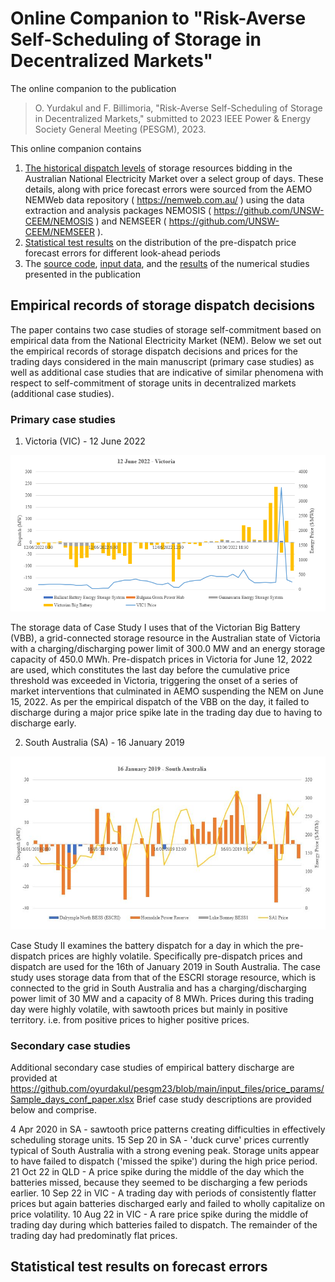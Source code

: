 # Online Companion to "Risk-Averse Self-Scheduling of Storage in Decentralized Markets" 
The online companion to the publication

> O. Yurdakul and F. Billimoria, "Risk-Averse Self-Scheduling of Storage in Decentralized Markets," 
> submitted to 2023 IEEE Power & Energy Society General Meeting (PESGM), 2023.


This online companion contains
1. [The historical dispatch levels](#empirical-records-of-storage-dispatch-decisions) of storage resources bidding in the Australian National Electricity Market over a select group of days. These details, along with price forecast errors were sourced from the AEMO NEMWeb data repository ( https://nemweb.com.au/ ) using the data extraction and analysis packages NEMOSIS ( https://github.com/UNSW-CEEM/NEMOSIS ) and NEMSEER ( https://github.com/UNSW-CEEM/NEMSEER ). 
2. [Statistical test results](#statistical-test-results-on-forecast-errors) on the distribution of the pre-dispatch price forecast errors for different look-ahead periods
3. The [source code](/model), [input data](/input_files), and the [results](/solution_files) of the numerical studies presented in the publication

## Empirical records of storage dispatch decisions

The paper contains two case studies of storage self-commitment based on empirical data from the National Electricity Market (NEM).  Below we set out the empirical records of storage dispatch decisions and prices for the trading days considered in the main manuscript (primary case studies) as well as additional case studies that are indicative of similar phenomena with respect to self-commitment of storage units in decentralized markets (additional case studies). 

### Primary case studies

1. Victoria (VIC) - 12 June 2022 

![alt text](https://github.com/oyurdakul/pesgm23/blob/main/input_files/price_params/12Jun22_VIC.png?raw=true)

The storage data of Case Study I uses that of the Victorian Big Battery (VBB), a grid-connected storage resource in the Australian state of Victoria with a charging/discharging power limit of 300.0 MW and an energy storage capacity of 450.0 MWh. Pre-dispatch prices in Victoria for June 12, 2022 are used, which constitutes the last day before the cumulative price threshold was exceeded in Victoria, triggering the onset of a series of market interventions that culminated in AEMO suspending the NEM on June 15, 2022. As per the empirical dispatch of the VBB on the day, it failed to discharge during a major price spike late in the trading day due to having to discharge early.

2. South Australia (SA) - 16 January 2019

![alt text](https://github.com/oyurdakul/pesgm23/blob/main/input_files/price_params/16Jan19_SA.png?raw=true)

Case Study II examines the battery dispatch for a day in which the pre-dispatch prices are highly volatile. Specifically pre-dispatch prices and dispatch are used for the 16th of January 2019 in South Australia. The case study uses storage data from that of the ESCRI storage resource, which is connected to the grid in South Australia and has a charging/discharging power limit of 30 MW and a capacity of 8 MWh.  Prices during this trading day were highly volatile, with sawtooth prices but mainly in positive territory. i.e. from positive prices to higher positive prices.

### Secondary case studies

Additional secondary case studies of empirical battery discharge are provided at  https://github.com/oyurdakul/pesgm23/blob/main/input_files/price_params/Sample_days_conf_paper.xlsx Brief case study descriptions are provided below and comprise.

4 Apr 2020 in SA - sawtooth price patterns creating difficulties in effectively scheduling storage units.
15 Sep 20 in SA - 'duck curve' prices currently typical of South Australia with a strong evening peak. Storage units appear to have failed to dispatch ('missed the spike') during the high price period.
21 Oct 22 in QLD - A price spike during the middle of the day which the batteries missed, because they seemed to be discharging a few periods earlier.
10 Sep 22 in VIC - A trading day with periods of consistently flatter prices but again batteries discharged early and failed to wholly capitalize on price volatility.
10 Aug 22 in VIC - A rare price spike during the middle of trading day during which batteries failed to dispatch. The remainder of the trading day had predominatly flat prices.

## Statistical test results on forecast errors



